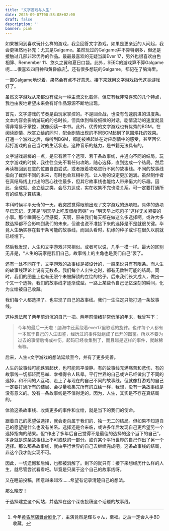 ```yaml
---
title: "文字游戏与人生"
date: 2025-09-07T00:58:08+02:00
draft: false
description: ''
banner: pink
---
```

如果被问到喜欢玩什么样的游戏，我会回答文字游戏。如果是更亲近的人问起，我会更坦然地补充：尤其是Galgame。虽然玩过的Galgame并不算特别多，但还是接触过几部非常优秀的作品。最最最喜欢的无疑当属Ever 17，另外也很喜欢白色相簿、Remember 11、悠久之翼和夏日口袋。此外，SEEC的游戏算不算Galgame呢……很喜欢四目神和黄昏旅店[^1]。还有很多想玩的Galgame，都记在了脑海里。

一直Galgame地说着，果然会有点不好意思。接下来就用文字游戏指代这类游戏好了。

虽然文字游戏从来都没有成为一种主流文化载体，但它有我非常喜欢的几个特点，我也由衷地希望未来会有好作品源源不断地出现。

首先，文字游戏的节奏是由玩家掌控的。不是回合战，也没有匀速前进的进度条。文本内容会影响游玩的的总时长，但具体到每段细微的对话，剧情流动的速度就显得非常易于掌控，就像阅读一本书。此外，优秀的文字游戏也有优秀的BGM。在阅读剧情、欣赏立绘的同时，配合剧情出现的不同BGM起到了氛围烘托的效果。打通一个游戏之后，每听到BGM，都能被唤起处在对应剧情中的感受，甚至回忆起打游戏的自己当时的生活状态。这种音乐的魅力，是书籍无法具有的。

文字游戏最棒的一点，是它有若干个选项、若干条故事线，并通向不同的结局。玩文字游戏的时候，我往往会先不看任何攻略，随心选择，直到达成一个结局。然后再读档回到在意的位置自由尝试，或者跟着攻略进行不同的故事线。不同的故事线指向了截然不同的未来，有时也会互相补充、让人物的设定更加饱满。虽然制作者在真结局线上付出的苦心往往最多，但其它故事线也能给人带来偌大的乐趣。因此，全成就、全立绘之类，会尽力达成，实在收集不完也没关系。可一定要打通所有的结局才算结束。

本科时候平平无奇的一天，我突然觉得眼前出现了文字游戏的选项框。具体的选项早已忘记，无非是“明天早上吃皮蛋瘦肉粥” vs “明天早上吃包子”这样无关紧要的小事。那个瞬间在心里感慨，天啊，原来我们每天都在做这么多选择啊。或许大多数选择都不会影响到我们的未来，但谁也说不准接下来的选择是不是就很关键。毕竟人生确实存在若干条可能的故事线，而回头看时，机缘的种子或许在很久以前就已经埋下。

然后我发现，人生和文字游戏非常相似。或者可以说，几乎一模一样。最大的区别无非是，“人生的玩家是我们自己，故事线上的主角也是我们自己”罢了。

还有一处不同在于，文字游戏的故事线是被设计的，一般来说只有有限条。而人生的故事线理论上说有无数条。我们每个人出生之时，都有无数种可能的结局。同时，我们的图鉴上也有无限个未被解锁的立绘的格子。后来我们长大成人，做出一个又一个选择，我们的故事线才逐渐成型。一路上某些令自己记忆深刻的瞬间，化为立绘被自己收藏。

我们每个人都选择了、也实现了自己的故事线。我们一生注定只能打通一条故事线。

这种想法帮了两年前消沉的自己一把。两年前情绪非常低落的年末，我曾写下：

>  今年的最后一天啦！脑海中还萦绕着ever17里歌谣的旋律。也许每个人都有一本属于自己的人生图鉴，经历过的事件就组成了已开的图鉴。所以不要为过去的事情后悔或神伤，起码已经收集到了，而且越是这样的事件，就越稀有嘛。 

后来，人生=文字游戏的想法延续至今，并有了更多完善。

人生的故事线可能跌宕起伏，也可能风平浪静。有的故事线充满痛苦和悲伤，有的故事线一切都轻而易举、幸福得令人眩晕。平行世界的自己或许已经做出了不同的选择，和不同的人互动、走上了与现在的自己不同的故事线。但就像打游戏的自己一定要打通所有的结局、会尽量收集完所有的立绘一样，我想，没有一条故事线是没有意义的。没有一条故事线是不值得走的。因为，人生，其实是不存在真结局的。

体验这条故事线、收集更多的事件和立绘，就是当下的我们的使命。

跟着自己的愿望做选择，就会走向属于我们的、独一无二的结局。但如果不知道自己的愿望是什么也没有关系。选择还是会来临，或许多年后发现自己更希望另一个选择指向的结果。但“作出了多年后自己觉得不是最佳的选择的这个当下的自己”，本身就是这条故事线上不可或缺的一部分。或许某个平行世界的自己作出了另一个选择。那么那条故事线，就由平行世界的自己去继续完成吧。这条故事线的结局，非这个我才能实现不可。

因此，一切遗憾和后悔，也都被消解了。剩下的就只有：接下来想经历什么样的人生，就尽管尝试看看吧。毕竟是只属于这个自己的故事线呀。

又在睡前投稿，困意越来越浓……希望有记录清楚自己的想法。

那么晚安！

于选择建立这个网站，并选择在这个深夜投稿这个话题的故事线。





[^1]: 今年[黄昏旅店舞台剧化](https://stage-tasokarehotel.com)了，主演竟然是輝ちゃん，至福。之后一定会入手BD收藏。